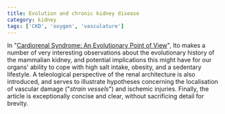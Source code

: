 ```yaml
---
title: Evolution and chronic kidney disease
category: kidney
tags: ['CKD', 'oxygen', 'vasculature']
---
```


In "[Cardiorenal Syndrome: An Evolutionary Point of
View](http://dx.doi.org/10.1161/HYPERTENSIONAHA.111.188706)",
Ito makes a number of very interesting observations about the evolutionary
history of the mammalian kidney, and potential implications this might have
for our organs' ability to cope with high salt intake, obesity, and a
sedentary lifestyle.
A teleological perspective of the renal architecture is also introduced, and
serves to illustrate hypotheses concerning the localisation of vascular damage
("*strain vessels*") and ischemic injuries.
Finally, the article is exceptionally concise and clear, without sacrificing
detail for brevity.

